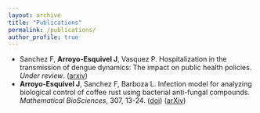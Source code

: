 ```yaml
---
layout: archive
title: "Publications"
permalink: /publications/
author_profile: true
---
```


<ul>
<li>Sanchez F, <b>Arroyo-Esquivel J</b>, Vasquez P. Hospitalization in the transmission of dengue dynamics: The impact on public health policies. <i>Under review</i>. (<a href="https://arxiv.org/abs/1908.02913">arxiv</a>)</li>
<li><b>Arroyo-Esquivel J</b>, Sanchez F, Barboza L. Infection model for analyzing biological control of coffee rust using bacterial anti-fungal compounds. <i>Mathematical BioSciences</i>, 307, 13-24. 
(<a href="https://doi.org/10.1016/j.mbs.2018.10.009">doi</a>) (<a href="https://arxiv.org/abs/1712.08958">arXiv</a>)</li>
</ul>